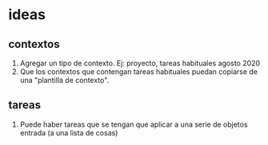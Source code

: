 # ideas

## contextos

   1. Agregar un tipo de contexto. Ej: proyecto, tareas habituales agosto 2020
   2. Que los contextos que contengan tareas habituales puedan copiarse de una "plantilla de contexto". 

## tareas
   
   1. Puede haber tareas que se tengan que aplicar a una serie de objetos entrada (a una lista de cosas)


